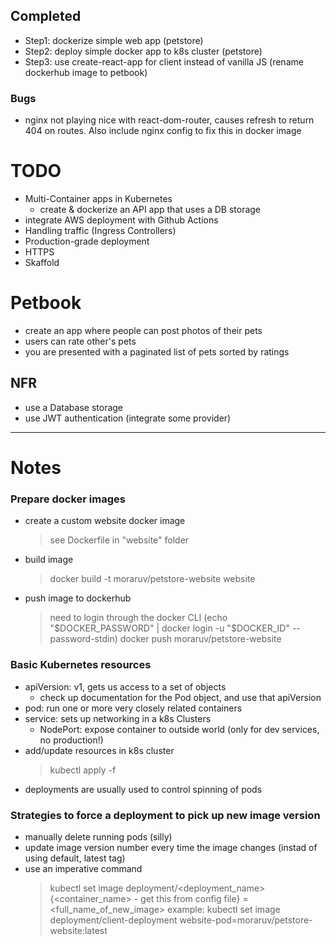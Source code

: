 ## Completed

- Step1: dockerize simple web app (petstore)
- Step2: deploy simple docker app to k8s cluster (petstore)
- Step3: use create-react-app for client instead of vanilla JS (rename dockerhub image to petbook)

### Bugs
- nginx not playing nice with react-dom-router, causes refresh to return 404 on routes. Also include nginx config to fix this  in docker image

# TODO
- Multi-Container apps in Kubernetes
    - create & dockerize an API app that uses a DB storage
- integrate AWS deployment with Github Actions
- Handling traffic (Ingress Controllers)
- Production-grade deployment
- HTTPS
- Skaffold

# Petbook
- create an app where people can post photos of their pets
- users can rate other's pets
- you are presented with a paginated list of pets sorted by ratings
## NFR
- use a Database storage
- use JWT authentication (integrate some provider)

-------

# Notes

### Prepare docker images
- create a custom website docker image
    > see Dockerfile in "website" folder
- build image
    > docker build -t moraruv/petstore-website website
- push image to dockerhub
    > need to login through the docker CLI (echo "$DOCKER_PASSWORD" | docker login -u "$DOCKER_ID" --password-stdin)
    > docker push moraruv/petstore-website

### Basic Kubernetes resources
- apiVersion: v1, gets us access to a set of objects
    - check up documentation for the Pod object, and use that apiVersion
- pod: run one or more very closely related containers
- service: sets up networking in a k8s Clusters
    - NodePort: expose container to outside world (only for dev services, no production!)
- add/update resources in k8s cluster
    > kubectl apply -f <filename>
- deployments are usually used to control spinning of pods

### Strategies to force a deployment to pick up new image version
- manually delete running pods (silly)
- update image version number every time the image changes (instad of using default, latest tag)
- use an imperative command
    > kubectl set image deployment/<deployment_name> {<container_name> - get this from config file} = <full_name_of_new_image>
    example:
    > kubectl set image deployment/client-deployment website-pod=moraruv/petstore-website:latest